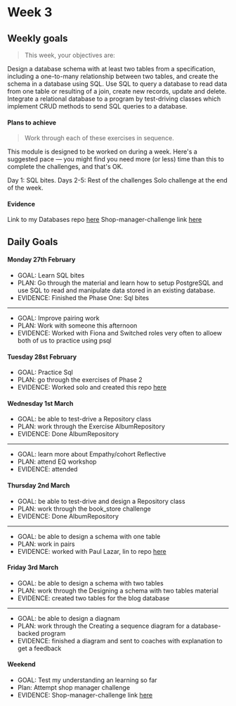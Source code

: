 # Week 3

## Weekly goals

> This week, your objectives are:

Design a database schema with at least two tables from a specification, including a one-to-many relationship between two tables, and create the schema in a database using SQL.
Use SQL to query a database to read data from one table or resulting of a join, create new records, update and delete.
Integrate a relational database to a program by test-driving classes which implement CRUD methods to send SQL queries to a database.

#### Plans to achieve
> Work through each of these exercises in sequence.

This module is designed to be worked on during a week. Here's a suggested pace — you might find you need more (or less) time than this to complete the challenges, and that's OK.

Day 1: SQL bites.
Days 2-5: Rest of the challenges
Solo challenge at the end of the week.

#### Evidence
Link to my Databases repo [here](https://github.com/ValeSer/Databases)
Shop-manager-challenge link [here](https://github.com/ValeSer/shop-manager-challenge)

## Daily Goals

#### Monday 27th February
- GOAL: Learn SQL bites
- PLAN: Go through the material and learn how to setup PostgreSQL and use SQL to read and manipulate data stored in an existing database.
- EVIDENCE: Finished the Phase One: Sql bites

-----
- GOAL: Improve pairing work
- PLAN: Work with someone this afternoon
- EVIDENCE: Worked with Fiona and Switched roles very often to alloew both of us to practice using psql

#### Tuesday 28st February
- GOAL: Practice Sql
- PLAN: go through the exercises of Phase 2
- EVIDENCE: Worked solo and created this repo [here](https://github.com/ValeSer/Music_library)

#### Wednesday 1st March
- GOAL: be able to test-drive a Repository class
- PLAN: work through the Exercise AlbumRepository 
- EVIDENCE: Done AlbumRepository

-----
- GOAL: learn more about Empathy/cohort Reflective
- PLAN: attend EQ workshop
- EVIDENCE: attended 

#### Thursday 2nd March
- GOAL: be able to test-drive and design a Repository class
- PLAN: work through the book_store challenge
- EVIDENCE: Done AlbumRepository

-----
- GOAL: be able to design a schema with one table
- PLAN: work in pairs
- EVIDENCE: worked with Paul Lazar, lin to repo [here](https://github.com/ValeSer/Recipes_directory)

#### Friday 3rd March
- GOAL: be able to design a schema with two tables
- PLAN: work through the Designing a schema with two tables material
- EVIDENCE: created two tables for the blog database
-----
- GOAL: be able to design a diagnam 
- PLAN: work through the Creating a sequence diagram for a database-backed program
- EVIDENCE: finished a diagram and sent to coaches with explanation to get a feedback

#### Weekend 
- GOAL: Test my understanding an learning so far
- Plan: Attempt shop manager challenge 
- EVIDENCE: Shop-manager-challenge link [here](https://github.com/ValeSer/shop-manager-challenge)
